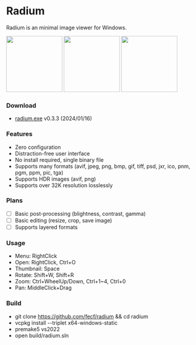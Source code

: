# Radium
Radium is an minimal image viewer for Windows.  

<img src="https://github.com/fecf/radium/assets/6128431/cf59e2f5-46a4-47e2-9a55-8b9de0b8d5ef" height="150">
<img src="https://github.com/fecf/radium/assets/6128431/f95d720c-dc56-4156-8158-fe29eb930f36" height="150">
<img src="https://github.com/fecf/radium/assets/6128431/16f9c445-d7e0-4cfa-a646-2f67ce51ecc5" height="150">

### Download
- [radium.exe](https://github.com/fecf/radium/releases/download/0.3.3/radium.exe) v0.3.3 (2024/01/16)

### Features
- Zero configuration
- Distraction-free user interface
- No install required, single binary file
- Supports many formats (avif, jpeg, png, bmp, gif, tiff, psd, jxr, ico, pnm, pgm, ppm, pic, tga)
- Supports HDR images (avif, png)
- Supports over 32K resolution losslessly

### Plans
- [ ] Basic post-processing (blightness, contrast, gamma)
- [ ] Basic editing (resize, crop, save image)
- [ ] Supports layered formats

### Usage
- Menu: RightClick
- Open: RightClick, Ctrl+O
- Thumbnail: Space
- Rotate: Shift+W, Shift+R
- Zoom: Ctrl+WheelUp/Down, Ctrl+1~4, Ctrl+0
- Pan: MiddleClick+Drag

### Build
- git clone https://github.com/fecf/radium && cd radium
- vcpkg install --triplet x64-windows-static
- premake5 vs2022
- open build/radium.sln
